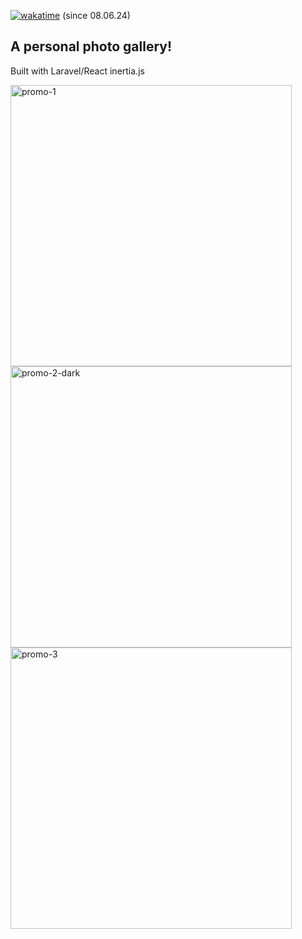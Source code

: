 [![wakatime](https://wakatime.com/badge/user/b9ae0171-376e-4d7d-9ceb-ea72185e2c2e/project/b6565a67-7e2a-48de-b88a-ca2f6c32e3bf.svg)](https://wakatime.com/badge/user/b9ae0171-376e-4d7d-9ceb-ea72185e2c2e/project/b6565a67-7e2a-48de-b88a-ca2f6c32e3bf)  (since 08.06.24)
## A personal photo gallery!
Built with Laravel/React inertia.js

<img src="https://github.com/amixaam/photo-gallery/assets/60570885/53d75b2e-ff3e-4931-824a-c89b696f85ac" alt="promo-1" width="450"/>
<img src="https://github.com/amixaam/photo-gallery/assets/60570885/c8a5884b-0e09-4e6c-afef-9fb25a402f94" alt="promo-2-dark" width="450"/>
<img src="https://github.com/amixaam/photo-gallery/assets/60570885/35e6a409-0272-4213-af54-1fd8acb11344" alt="promo-3" width="450"/>
